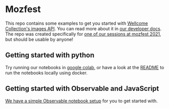 # Mozfest

This repo contains some examples to get you started with [Wellcome Collection's images API](https://api.wellcomecollection.org/catalogue/v2/images). You can read more about it in [our developer docs](https://developers.wellcomecollection.org/catalogue/v2/images). The repo was created specifically for [one of our sessions at mozfest 2021](https://schedule.mozillafestival.org/session/93CJ7Y-1), but should be usable by anyone!

## Getting started with python

Try running our notebooks in [google colab](https://colab.research.google.com/github/wellcomecollection/mozfest/blob/main/python/notebooks), or have a look at the [README](python/) to run the notebooks locally using docker.

## Getting started with Observable and JavaScript

[We have a simple Observable notebook setup](https://next.observablehq.com/@jamesgorrie/mozfest) for you to get started with.

